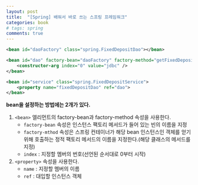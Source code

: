 ```yaml
---
layout: post
title:  "[Spring] 배워서 바로 쓰는 스프링 프레임워크"
categories: book
# tags: spring
comments: true
---
```

```xml
<bean id="daoFactory" class="spring.FixedDepositDao"></bean>

<bean id="dao" factory-bean="daoFactory" factory-method="getFixedDepositDao">
    <constructor-arg index="0" value="jdbc" />
</bean>

<bean id="service" class="spring.FixedDepositService">
    <property name="fixedDepositDao" ref="dao">
</bean>
```
**bean을 설정하는 방법에는 2개가 있다.**
1. `<bean>`  엘리먼트의 factory-bean과 factory-method 속성을 사용한다.
    - `factory-bean` 속성은 인스턴스 팩토리 메서드가 들어 있는 빈의 이름을 지정
    - `factory-mthod` 속성은 스프링 컨테이너가 해당 bean 인스턴스인 객체를 얻기 위해 호출하는 정적 팩토리 메서드의 이름을 지정한다.(해당 클래스의 메서드를 지정)
    - `index` : 지정할 멤버의 번호(선언된 순서대로 0부터 시작)
2. `<property>` 속성을 사용한다.
    - `name` : 지정할 멤버의 이름
    - `ref` : 대입할 인스턴스 객체


